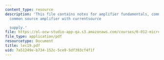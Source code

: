 ```yaml
---
content_type: resource
description: 'This file contains notes for amplifier fundamentals, common source amplifier,
  common source amplifier with currentsource

  supply.'
file: https://ol-ocw-studio-app-qa.s3.amazonaws.com/courses/6-012-microelectronic-devices-and-circuits-fall-2005/7a51249eb734152c5ce95df393cf4f1f_lec19.pdf
file_type: application/pdf
resourcetype: Document
title: lec19.pdf
uid: 7a51249e-b734-152c-5ce9-5df393cf4f1f
---
```

